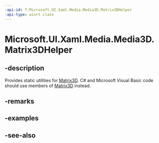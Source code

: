 ```yaml
---
-api-id: T:Microsoft.UI.Xaml.Media.Media3D.Matrix3DHelper
-api-type: winrt class
---
```


<!-- Class syntax.
public class Matrix3DHelper : Windows.UI.Xaml.Media.Media3D.IMatrix3DHelper
-->

# Microsoft.UI.Xaml.Media.Media3D.Matrix3DHelper

## -description
Provides static utilities for [Matrix3D](matrix3d.md). C# and Microsoft Visual Basic code should use members of [Matrix3D](matrix3d.md) instead.

## -remarks

## -examples

## -see-also
